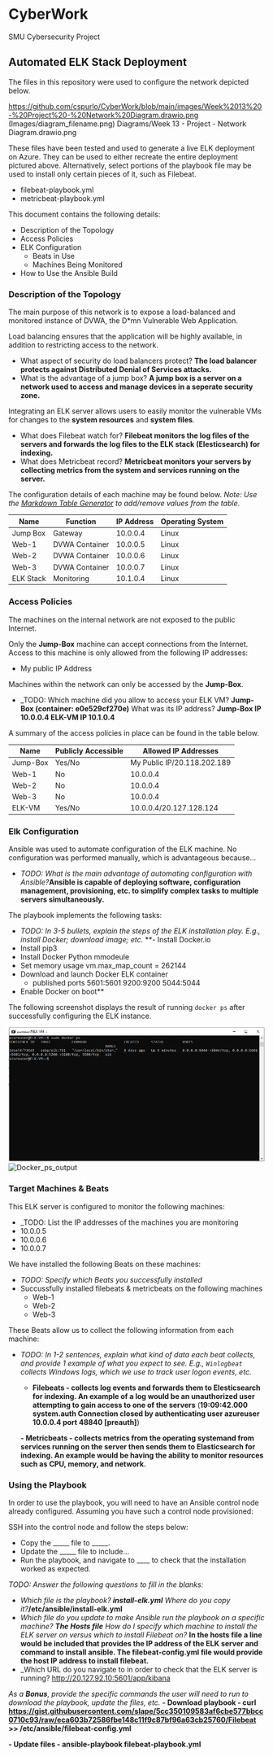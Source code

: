 # CyberWork
SMU Cybersecurity Project
## Automated ELK Stack Deployment

The files in this repository were used to configure the network depicted below.

https://github.com/cspurlo/CyberWork/blob/main/images/Week%2013%20-%20Project%20-%20Network%20Diagram.drawio.png (Images/diagram_filename.png)
Diagrams/Week 13 - Project - Network Diagram.drawio.png

These files have been tested and used to generate a live ELK deployment on Azure. They can be used to either recreate the entire deployment pictured above. Alternatively, select portions of the playbook file may be used to install only certain pieces of it, such as Filebeat.

  - filebeat-playbook.yml
  - metricbeat-playbook.yml

This document contains the following details:
- Description of the Topology
- Access Policies
- ELK Configuration
  - Beats in Use
  - Machines Being Monitored
- How to Use the Ansible Build


### Description of the Topology

The main purpose of this network is to expose a load-balanced and monitored instance of DVWA, the D*mn Vulnerable Web Application.

Load balancing ensures that the application will be highly available, in addition to restricting access to the network.
- What aspect of security do load balancers protect? **The load balancer protects against Distributed Denial of Services attacks.** 
- What is the advantage of a jump box? **A jump box is a server on a network used to access and manage devices in a seperate security zone.**

Integrating an ELK server allows users to easily monitor the vulnerable VMs for changes to the **system resources** and **system files**.
- What does Filebeat watch for? **Filebeat monitors the log files of the servers and forwards the log files to the ELK stack (Elesticsearch) for indexing.**
- What does Metricbeat record? **Metricbeat monitors your servers by collecting metrics from the system and services running on the server.**

The configuration details of each machine may be found below.
_Note: Use the [Markdown Table Generator](http://www.tablesgenerator.com/markdown_tables) to add/remove values from the table_.

| Name      | Function       | IP Address | Operating System |
|-----------|----------------|------------|------------------|
| Jump Box  | Gateway        | 10.0.0.4   | Linux            |
| Web-1     | DVWA Container | 10.0.0.5   | Linux            |
| Web-2     | DVWA Container | 10.0.0.6   | Linux            |
| Web-3     | DVWA Container | 10.0.0.7   | Linux            |
| ELK Stack | Monitoring     | 10.1.0.4   | Linux            |

### Access Policies

The machines on the internal network are not exposed to the public Internet. 

Only the **Jump-Box** machine can accept connections from the Internet. Access to this machine is only allowed from the following IP addresses:
- My public IP Address

Machines within the network can only be accessed by the **Jump-Box**.
- _TODO: Which machine did you allow to access your ELK VM? **Jump-Box (container: e0e529cf270e)** What was its IP address? **Jump-Box IP 10.0.0.4 ELK-VM IP 10.1.0.4**

A summary of the access policies in place can be found in the table below.

| Name     | Publicly Accessible | Allowed IP Addresses        |
|----------|---------------------|-----------------------------|
| Jump-Box | Yes/No              | My Public IP/20.118.202.189 |
| Web-1    | No                  | 10.0.0.4                    |
| Web-2    | No                  | 10.0.0.4                    |
| Web-3    | No                  | 10.0.0.4                    |
| ELK-VM   | Yes/No              | 10.0.0.4/20.127.128.124     |

### Elk Configuration

Ansible was used to automate configuration of the ELK machine. No configuration was performed manually, which is advantageous because...
- _TODO: What is the main advantage of automating configuration with Ansible?_**Ansible is capable of deploying software, configuration management, provisioning, etc. to simplify complex tasks to multiple servers simultaneously.**

The playbook implements the following tasks:
- _TODO: In 3-5 bullets, explain the steps of the ELK installation play. E.g., install Docker; download image; etc._
**- Install Docker.io
- Install pip3
- Install Docker Python mmodeule
- Set memory usage vm.max_map_count = 262144
- Download and launch Docker ELK container
	- published ports
		5601:5601
		9200:9200
		5044:5044
- Enable Docker on boot**

The following screenshot displays the result of running `docker ps` after successfully configuring the ELK instance.

![TODO: Update the path with the name of your screenshot of docker ps output](Images/docker_ps_output.png)
![Docker_ps_output](https://user-images.githubusercontent.com/87954650/146693984-6bb4f640-4ee7-4fa7-838a-f7841e937437.PNG)


### Target Machines & Beats
This ELK server is configured to monitor the following machines:
- _TODO: List the IP addresses of the machines you are monitoring
- 10.0.0.5
- 10.0.0.6
- 10.0.0.7

We have installed the following Beats on these machines:
- _TODO: Specify which Beats you successfully installed_
- Succussfully installed filebeats & metricbeats on the following machines
	- Web-1
	- Web-2
	- Web-3

These Beats allow us to collect the following information from each machine:
- _TODO: In 1-2 sentences, explain what kind of data each beat collects, and provide 1 example of what you expect to see. E.g., `Winlogbeat` collects Windows logs, which we use to track user logon events, etc._
	- **Filebeats - collects log events and forwards them to Elesticsearch for indexing. An example of a log would be an unauthorized user attempting to gain access to one of the servers** (**19:09:42.000
system.auth
Connection closed by authenticating user azureuser 10.0.0.4 port 48840 [preauth]**)

	**- Metricbeats - collects metrics from the operating systemand from services running on the server then sends them to Elasticsearch for indexing. An example would be having the ability to monitor resources such as CPU, memory, and network.**

### Using the Playbook
In order to use the playbook, you will need to have an Ansible control node already configured. Assuming you have such a control node provisioned: 

SSH into the control node and follow the steps below:
- Copy the _____ file to _____.
- Update the _____ file to include...
- Run the playbook, and navigate to ____ to check that the installation worked as expected.

_TODO: Answer the following questions to fill in the blanks:_
- _Which file is the playbook? **install-elk.yml** Where do you copy it?_**/etc/ansible/install-elk.yml**
- _Which file do you update to make Ansible run the playbook on a specific machine? **The Hosts file** How do I specify which machine to install the ELK server on versus which to install Filebeat on?_ **In the hosts file a line would be included that provides the IP address of the ELK server and command to install ansible. The filebeat-config.yml file would provide the host IP address to install filebeat.**
- _Which URL do you navigate to in order to check that the ELK server is running? http://20.127.92.10:5601/app/kibana

_As a **Bonus**, provide the specific commands the user will need to run to download the playbook, update the files, etc._
**- Download playbook - curl https://gist.githubusercontent.com/slape/5cc350109583af6cbe577bbcc0710c93/raw/eca603b72586fbe148c11f9c87bf96a63cb25760/Filebeat >> /etc/ansible/filebeat-config.yml**

**- Update files - ansible-playbook filebeat-playbook.yml**
